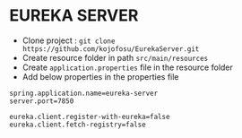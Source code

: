 # EUREKA SERVER

- Clone project : ``git clone https://github.com/kojofosu/EurekaServer.git``
- Create resource folder in path `src/main/resources`
- Create `application.properties` file in the resource folder
- Add below properties in the properties file

```properties
spring.application.name=eureka-server
server.port=7850

eureka.client.register-with-eureka=false
eureka.client.fetch-registry=false
```
